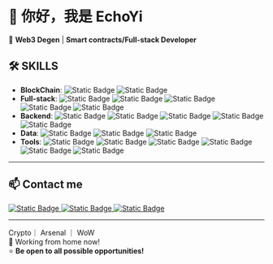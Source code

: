 # 👋 你好，我是 EchoYi
🚀 **Web3 Degen** | **Smart contracts/Full-stack Developer**  
## 🛠️ **SKILLS**
- **BlockChain**: ![Static Badge](https://img.shields.io/badge/Solidity-%23363636?style=flat&logo=solidity) ![Static Badge](https://img.shields.io/badge/Rust-%23000000?style=flat&logo=rust)
- **Full-stack**: ![Static Badge](https://img.shields.io/badge/TypeScript-%233178C6?style=flat&logo=typescript&logoColor=white) ![Static Badge](https://img.shields.io/badge/React-%2361DAFB?style=flat&logo=react&logoColor=white) ![Static Badge](https://img.shields.io/badge/Next.js-%23000000?style=flat&logo=next.js) ![Static Badge](https://img.shields.io/badge/Wagmi-%23000000?style=flat&logo=wagmi) ![Static Badge](https://img.shields.io/badge/Chakra%20UI-%23000000?style=flat&logo=chakraui)
- **Backend**: ![Static Badge](https://img.shields.io/badge/Spring-%236DB33F?style=flat&logo=spring&logoColor=white) ![Static Badge](https://img.shields.io/badge/Python-%233776AB?style=flat&logo=Python&logoColor=white) ![Static Badge](https://img.shields.io/badge/MySql-%234479A1?style=flat&logo=mysql&logoColor=white)  ![Static Badge](https://img.shields.io/badge/Redis-%23FF4438?style=flat&logo=redis) ![Static Badge](https://img.shields.io/badge/Pulsar-%23188FFF?style=flat&logo=apachepulsar&logoColor=white) 
- **Data**: ![Static Badge](https://img.shields.io/badge/Spark-%23E25A1C?style=flat&logo=apachespark&logoColor=white) ![Static Badge](https://img.shields.io/badge/flink-%23E6526F?style=flat&logo=apacheflink&logoColor=white) ![Static Badge](https://img.shields.io/badge/Hive-%23FDEE21?style=flat&logo=apachehive&logoColor=black) 
- **Tools**: ![Static Badge](https://img.shields.io/badge/AI%20tools-%23412991?style=flat&logo=openai&logoColor=white) ![Static Badge](https://img.shields.io/badge/IPFS-%2365C2CB?style=flat&logo=ipfs&logoColor=white) ![Static Badge](https://img.shields.io/badge/ChainLink-%23375BD2?style=flat&logo=chainlink&logoColor=white) ![Static Badge](https://img.shields.io/badge/Docker-%232496ED?style=flat&logo=docker&logoColor=white)  ![Static Badge](https://img.shields.io/badge/Kubernetes-%23326CE5?style=flat&logo=kubernetes&logoColor=white) ![Static Badge](https://img.shields.io/badge/Prometheus-%23E6522C?style=flat&logo=prometheus&logoColor=white) 
---
## 📫 **Contact me**
<a href="mailto:tjucssong@gmail.com" target="_blank">  
  <img src="https://img.shields.io/badge/tjucssong%40gmail.com-%23EA4335?style=social&logo=gmail" alt="Static Badge"/>  
</a>  

<a href="https://x.com/echoyidotfun" target="_blank">  
  <img src="https://img.shields.io/badge/%40echoyidotfun-%23000000?style=social&logo=x" alt="Static Badge"/>  
</a>  

<a href="https://t.me/echoyidotfun" target="_blank">  
  <img src="https://img.shields.io/badge/%40echoyidotfun-%2326A5E4?style=social&logo=telegram" alt="Static Badge"/>  
</a>  

---
Crypto｜ Arsenal ｜ WoW  
🎯 Working from home now!  
⭐ **Be open to all possible opportunities!**
